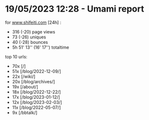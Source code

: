 # 19/05/2023 12:28 - Umami report
for www.shifeiti.com [24h] :

 - 316 (-20) page views
 - 73 (-26) uniques
 - 40 (-28) bounces
 - 5h 51' 13'' (16' 17'') totaltime


top 10 urls:
 - 70x [/]
 - 51x [/blog/2022-12-09/]
 - 22x [/wiki/]
 - 20x [/blog/archives/]
 - 19x [/about/]
 - 18x [/blog/2022-12-22/]
 - 17x [/blog/2023-01-12/]
 - 12x [/blog/2023-02-03/]
 - 11x [/blog/2022-05-07/]
 - 9x [/bbtalk/]


